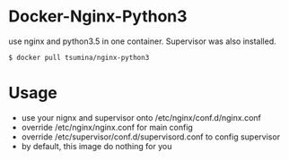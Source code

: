 # Docker-Nginx-Python3

use nginx and python3.5 in one container. Supervisor was also installed.
    
    $ docker pull tsumina/nginx-python3


# Usage

* use your nignx and supervisor onto /etc/nginx/conf.d/nginx.conf
* override /etc/nginx/nginx.conf for main config
* override /etc/supervisor/conf.d/supervisord.conf to config supervisor
* by default, this image do nothing for you
